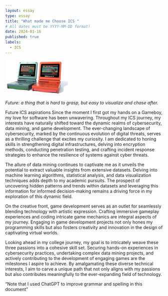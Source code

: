```yaml
---
layout: essay
type: essay
title: "What made me Choose ICS "
# All dates must be YYYY-MM-DD format!
date: 2024-01-16
published: true
labels:
  - ICS
---
```


<img width="200px" class="rounded float-start pe-4" src="../img/gameboy.jpg">



*Future: a thing that is hard to grasp, but easy to visualize and chase after.*


Future ICS aspirations
	Since the moment I first got my hands on a Gameboy, my love for software has been unwavering. Throughout my ICS  journey, my interests have naturally shifted toward the dynamic realms of cybersecurity, data mining, and game development. The ever-changing landscape of cybersecurity, marked by the continuous evolution of digital threats, serves as a thrilling challenge that excites my curiosity. I am dedicated to honing skills in strengthening digital infrastructures, delving into encryption methods, conducting penetration testing, and crafting incident response strategies to enhance the resilience of systems against cyber threats.

The allure of data mining continues to captivate me as it unveils the potential to extract valuable insights from extensive datasets. Delving into machine learning algorithms, statistical analysis, and data visualization techniques adds depth to my academic pursuits. The prospect of uncovering hidden patterns and trends within datasets and leveraging this information for informed decision-making remains a driving force in my exploration of this dynamic field.

On the creative front, game development serves as an outlet for seamlessly blending technology with artistic expression. Crafting immersive gameplay experiences and coding intricate game mechanics are integral aspects of my journey. Engaging in game development projects not only hones my programming skills but also fosters creativity and innovation in the design of captivating virtual worlds.

Looking ahead in my college journey, my goal is to intricately weave these three passions into a cohesive skill set. Securing hands-on experiences in cybersecurity practices, undertaking complex data mining projects, and actively contributing to the development of engaging games are the milestones I aspire to achieve. By amalgamating these diverse technical interests, I aim to carve a unique path that not only aligns with my passions but also contributes meaningfully to the ever-expanding field of technology.

“Note that I used ChatGPT to improve grammar and spelling in this document”
